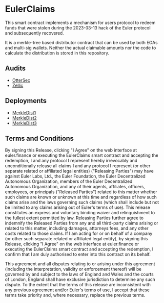 # EulerClaims

This smart contract implements a mechanism for users protocol to redeem funds that were stolen during the 2023-03-13 hack of the Euler protocol and subsequently recovered.

It is a merkle-tree based distributor contract that can be used by both EOAs and multi-sig wallets. Neither the actual claimable amounts nor the code to calculate the distribution is stored in this repository.

## Audits

* [OtterSec](https://github.com/euler-xyz/euler-claims-contract/blob/master/audits/ottersec_euler_claims_audit_draft.pdf)
* [Zellic](https://github.com/euler-xyz/euler-claims-contract/blob/master/audits/zellic_audit_report.pdf)

## Deployments

* [MerkleDist1](https://etherscan.io/address/0xbc8021015db2ca0599e0692d63ae6b91564cf026)
* [MerkleDist2](https://etherscan.io/address/0xB4efe9d18696915523EF386e763070F0d5FE865f)
* [MerkleDist3](https://etherscan.io/address/0x4DDce44ab524F49b4050D9d59D7cF61cDa865F84)

## Terms and Conditions

By signing this Release, clicking "I Agree" on the web interface at euler.finance or executing the EulerClaims smart contract and accepting the redemption, I and any protocol I represent hereby irrevocably and unconditionally release all claims I and any protocol I represent (or other separate related or affiliated legal entities) ("Releasing Parties") may have against Euler Labs, Ltd., the Euler Foundation, the Euler Decentralized Autonomous Organization, members of the Euler Decentralized Autonomous Organization, and any of their agents, affiliates, officers, employees, or principals ("Released Parties") related to this matter whether such claims are known or unknown at this time and regardless of how such claims arise and the laws governing such claims (which shall include but not be limited to any claims arising out of Euler's terms of use).  This release constitutes an express and voluntary binding waiver and relinquishment to the fullest extent permitted by law.  Releasing Parties further agree to indemnify the Released Parties from any and all third-party claims arising or related to this matter, including damages, attorneys fees, and any other costs related to those claims.  If I am acting for or on behalf of a company (or other such separate related or affiliated legal entity), by signing this Release, clicking "I Agree" on the web interface at euler.finance or executing the EulerClaims smart contract and accepting the redemption, I confirm that I am duly authorised to enter into this contract on its behalf.

This agreement and all disputes relating to or arising under this agreement (including the interpretation, validity or enforcement thereof) will be governed by and subject to the laws of England and Wales and the courts of London, England shall have exclusive jurisdiction to determine any such dispute.  To the extent that the terms of this release are inconsistent with any previous agreement and/or Euler's terms of use, I accept that these terms take priority and, where necessary, replace the previous terms.
